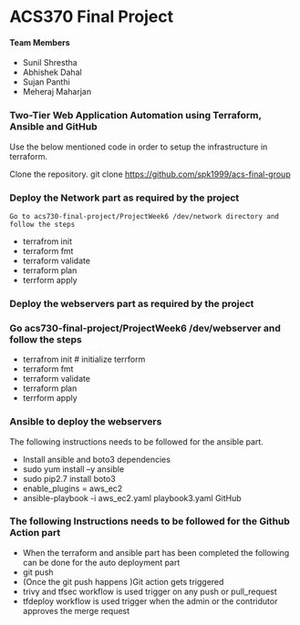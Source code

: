 
# ACS370 Final Project 
#### Team Members
* Sunil Shrestha
* Abhishek Dahal
* Sujan Panthi
* Meheraj Maharjan


### Two-Tier Web Application Automation using Terraform, Ansible and GitHub
Use the below mentioned code in order to setup the infrastructure in terraform.

Clone the repository.
git clone https://github.com/spk1999/acs-final-group

### Deploy the Network part as required by the project
	Go to acs730-final-project/ProjectWeek6 /dev/network directory and follow the steps
*	terrafrom init 
*	terraform fmt
*	terraform validate
*	terraform plan
*	terrform apply
### Deploy the webservers part as required by the project

### Go acs730-final-project/ProjectWeek6 /dev/webserver and follow the steps

*	terrafrom init # initialize terrform
*	terraform fmt
*	terraform validate
*	terraform plan
*	terrform apply

### Ansible to deploy the webservers
The following instructions needs to be followed for the ansible part.
*	Install ansible and boto3 dependencies 
*	sudo yum install –y ansible
*	sudo pip2.7 install boto3 
*	enable_plugins = aws_ec2 
*	ansible-playbook -i aws_ec2.yaml playbook3.yaml 
 GitHub 

### The following Instructions needs to be followed for the Github Action part
*	When the terraform and ansible part has been completed the following can be done for the auto deployment part
*	git push
*	(Once the git push happens )Git action gets triggered
*	trivy and tfsec workflow is used trigger on any push or pull_request
*	tfdeploy workflow is used trigger when the admin or the contridutor approves the merge request

